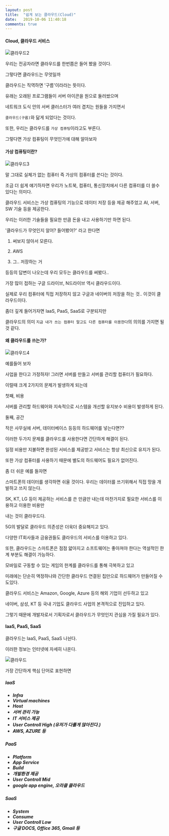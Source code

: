 ```yaml
---
layout: post
title:  "쉽게 보는 클라우드(Cloud)"
date:   2019-10-06 11:40:18
comments: true
---
```


<h4>Cloud, 클라우드 서비스</h4>

![클라우드2](https://user-images.githubusercontent.com/49789734/66284891-25374c00-e905-11e9-85f9-957431ea0f72.png)
 
 우리는 전공자라면 클라우드를 한번쯤은 들어 봤을 것이다.

 그렇다면 클라우드는 무엇일까

 클라우드는 직역하면 '구름'이라라는 뜻이다. 

 유래는 오래된 프로그램들이 서버 아이콘을 원으로 둘러쌌으며
 
 네트워크 도식 안의 서버 클러스터가 여러 겹치는 원들을 가지면서 
  
 `클라우드(구름)`와 닮게 되었다는 것이다.

 또한, 우리는 클라우드를 `가상 컴퓨팅`이라고도 부른다.

 그렇다면 가상 컴퓨팅이 무엇인가에 대해 알아보자
 
 <h4>가상 컴퓨팅이란?</h4>

 ![클라우드3](https://user-images.githubusercontent.com/49789734/66284889-249eb580-e905-11e9-944a-1d803e6b108e.jpg)
 
 말 그대로 실체가 없는 컴퓨터 즉 가상의 컴퓨터를 쓴다는 것이다. 
 
 조금 더 쉽게 얘기하자면 우리가 노트북, 컴퓨터, 통신장치에서 다른 컴퓨터를 더 쓸수 있다는 의미다.

 클라우드 서비스는 가상 컴퓨팅의 기능으로 데이터 저장 등을 제공 해주었고 AI, 서버, SW 기술 등을 제공한다. 
 
 우리는 이러한 기술들을 필요한 만큼 돈을 내고 사용하기만 하면 된다.

 '클라우드가 무엇인지 알어? 들어봤어?' 라고 한다면

 1. 써보지 않아서 모른다.

 2. AWS

 3. 그.. 저장하는 거 

 등등의 답변이 나오는데 우리 모두는 클라우드를 써봤다..

 가장 많이 접하는 구글 드라이브, N드라이브 역시 클라우드이다. 

 실제로 우리 컴퓨터에 직접 저장하지 않고 구글과 네이버의 저장을 하는 것.. 이것이 클라우드이다.

 좀더 깊게 들어가자면 IaaS, PaaS, SaaS로 구분되지만 
 
 클라우드의 의미 `지금 내가 쓰는 컴퓨터 말고도 다른 컴퓨터를 이용한다`의 의의를 가지면 될 것 같다.
 

 <h4>왜 클라우드를 쓰는가?</h4>

 ![클라우드4](https://user-images.githubusercontent.com/49789734/66284892-25374c00-e905-11e9-8fa5-92d2a88e4792.png)
 
 예를들어 보자

 사업을 한다고 가정하자! 그러면 서버를 만들고 서버를 관리할 컴퓨터가 필요하다. 
 
 이럴때 크게 2가지의 문제가 발생하게 되는데 

 첫째, 비용 

 서버를 관리할 하드웨어와 지속적으로 시스템을 개선할 유지보수 비용이 발생하게 된다. 

 둘째, 공간

 작은 사무실에 서버, 데이터베이스 등등의 하드웨어를 넣는다면?? 

 이러한 두가지 문제를 클라우드를 사용한다면 간단하게 해결이 된다. 

 일정 비용만 지불하면 완성된 서비스를 제공받고 서비스는 항상 최신으로 유지가 된다.
 
  또한 가상 컴퓨터를 사용하기 때문에 별도의 하드웨어도 필요가 없어진다.

 좀 더 쉬운 예를 들자면

 스마트폰의 데이터를 생각하면 쉬울 것이다. 우리는 데이터를 쓰기위해서 직접 망을 개발하고 쓰지 않는다. 
 
 SK, KT, LG 등이 제공하는 서비스를 쓴 만큼만 내는데 마찬가지로 필요한 서비스를 이용하고 이용한 비용만 

 내는 것이 클라우드다.

 5G의 발달로 클라우드 의존성은 더욱더 중요해지고 있다. 
 
 다양한 IT회사들과 금융권들도 클라우드의 서비스를 이용하고 있다. 

 또한, 클라우드는 스마트폰은 점점 얇아지고 소프트웨어는 좋아져야 한다는 역설적인 한계 부분도 해결이 가능하다. 
 
 모바일로 구동할 수 있는 게임의 한계를 클라우드를 통해 극복하고 있고 
 
 미래에는 단순히 액정하나와 간단한 클라우드 연결된 칩만으로 하드웨어가 만들어질 수 도있다.
 
 클라우드 서비스는 Amazon, Google, Azure 등의 해외 기업이 선두하고 있고 
 
 네이버, 삼성, KT 등 국내 기업도 클라우드 사업의 본격적으로 진입하고 있다.

 그렇기 때문에 개발자로서 기획자로서 클라우드가 무엇인지 관심을 가질 필요가 있다.


<h4>IaaS, PaaS, SaaS</h4>

 클라우드는 IaaS, PaaS, SaaS 나뉜다.

 이러한 정보는 인터넷에 자세히 나온다. 

 

![클라우드](https://user-images.githubusercontent.com/49789734/66284890-25374c00-e905-11e9-9b33-b8eb9bc0f8d0.png)

 가장 간단하게 핵심 단어로 표현하면 

 <h5>IaaS<h5>

- Infra
- Virtual machines
- Host
- 서버 관리 가능
- IT 서비스 제공
- User Controll High (유저가 다룰게 많아진다.)
- AWS, AZURE 등

<h5>PaaS<h5>

- Platform
- App Service
- Build
- 개발환경 제공
- User Controll Mid 
- google app engine, 오라클 클라우드

<h5>SaaS<h5>

- System
- Consume
- User Controll Low
- 구글 DOCS, Office 365, Gmail 등
 

<br/>


